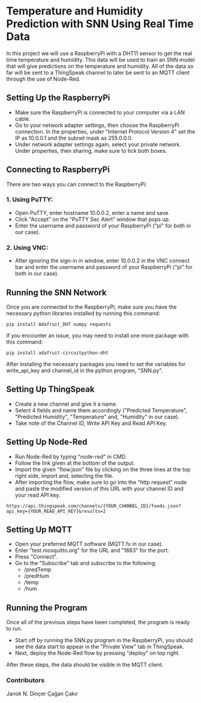 
# Temperature and Humidity Prediction with SNN Using Real Time Data

In this project we will use a RaspberryPi with a DHT11 sensor to get the real time temperature and humidity. This data will be used to train an SNN model that will give predictions on the temperature and humidity. All of the data so far will be sent to a ThingSpeak channel to later be sent to an MQTT client through the use of Node-Red.
## Setting Up the RaspberryPi
- Make sure the RaspberryPi is connected to your computer via a LAN cable.
- Go to your network adapter settings, then choose the RaspberryPi connection. In the properties, under "Internet Protocol Version 4" set the IP as 10.0.0.1 and the subnet mask as 255.0.0.0.
- Under network adapter settings again, select your private network. Under properties, then sharing, make sure to tick both boxes.

## Connecting to RaspberryPi
There are two ways you can connect to the RaspberryPi:
### 1. Using PuTTY:
- Open PuTTY, enter hostname 10.0.0.2, enter a name and save.
- Click "Accept" on the "PuTTY Sec Alert" window that pops up.
- Enter the username and password of your RaspberryPi ("pi" for both in our case).
### 2. Using VNC:
- After ignoring the sign-in in window, enter 10.0.0.2 in the VNC connect bar and enter the username and password of your RaspberryPi ("pi" for both in our case).

## Running the SNN Network
Once you are connected to the RaspberryPi, make sure you have the necessary python libraries installed by running this command: 
```
pip install Adafruit_DHT numpy requests
```
If you encounter an issue, you may need to install one more package with this command:
```
pip install adafruit-circuitpython-dht
```

After installing the necessary packages you need to set the variables for write_api_key and channel_id in the python program, "SNN.py".

## Setting Up ThingSpeak
- Create a new channel and give it a name. 
- Select 4 fields and name them accordingly ("Predicted Temperature", "Predicted Humidity", "Temperature" and, "Humidity" in our case). 
- Take note of the Channel ID, Write API Key and Read API Key. 
## Setting Up Node-Red
- Run Node-Red by typing "node-red" in CMD.
- Follow the link given at the bottom of the output.
- Import the given "flow.json" file by clicking on the three lines at the top right side, import and, selecting the file.
- After importing the flow, make sure to go into the "http request" node and paste the modified version of this URL with your channel ID and your read API key.
```
https://api.thingspeak.com/channels/{YOUR_CHANNEL_ID}/feeds.json?api_key={YOUR_READ_API_KEY}&results=2
```
## Setting Up MQTT
* Open your preferred MQTT software (MQTT.fx in our case). 
* Enter "test.mosquitto.org" for the URL and "1883" for the port.
* Press "Connect".
* Go to the "Subscribe" tab and subscribe to the following: 
  * /predTemp
  * /predHum
  * /temp
  * /hum


## Running the Program
Once all of the previous steps have been completed, the program is ready to run. 

- Start off by running the SNN.py program in the RaspberryPi, you should see the data start to appear in the "Private View" tab in ThingSpeak.
- Next, deploy the Node-Red flow by pressing "deploy" on top right.

After these steps, the data should be visible in the MQTT client.
### Contributors
Janok N. Dinçer
Çağan Çakır 
